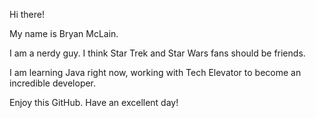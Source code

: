 Hi there!

My name is Bryan McLain.

I am a nerdy guy.  I think Star Trek and Star Wars fans should be friends.

I am learning Java right now, working with Tech Elevator to become an incredible developer.  

Enjoy this GitHub.  Have an excellent day!
